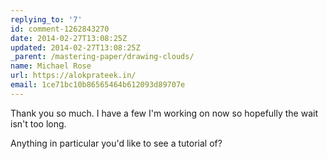 ```yaml
---
replying_to: '7'
id: comment-1262843270
date: 2014-02-27T13:08:25Z
updated: 2014-02-27T13:08:25Z
_parent: /mastering-paper/drawing-clouds/
name: Michael Rose
url: https://alokprateek.in/
email: 1ce71bc10b86565464b612093d89707e
---
```


Thank you so much. I have a few I'm working on now so hopefully the wait isn't
too long.

Anything in particular you'd like to see a tutorial of?
